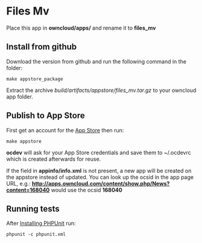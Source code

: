 # Files Mv
Place this app in **owncloud/apps/** and rename it to **files_mv**

## Install from github
Download the version from github and run the following command in the folder:

	make appstore_package

Extract the archive *build/artifacts/appstore/files_mv.tar.gz* to your owncloud app folder.

## Publish to App Store

First get an account for the [App Store](http://apps.owncloud.com/) then run:

    make appstore

**ocdev** will ask for your App Store credentials and save them to ~/.ocdevrc which is created afterwards for reuse.

If the <ocsid> field in **appinfo/info.xml** is not present, a new app will be created on the appstore instead of updated. You can look up the ocsid in the app page URL, e.g.: **http://apps.owncloud.com/content/show.php/News?content=168040** would use the ocsid **168040**

## Running tests
After [Installing PHPUnit](http://phpunit.de/getting-started.html) run:

    phpunit -c phpunit.xml
